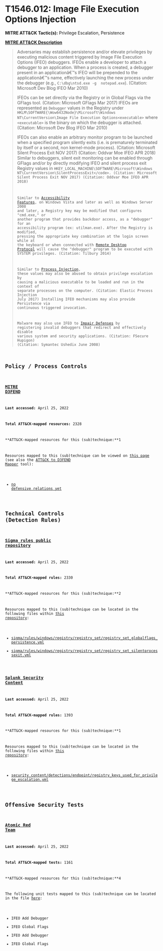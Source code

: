# T1546.012: Image File Execution Options Injection
**MITRE ATT&CK Tactic(s):** Privilege Escalation, Persistence

**[MITRE ATT&CK Description](https://attack.mitre.org/techniques/T1546/012)**
<blockquote>Adversaries may establish persistence and/or elevate privileges by executing malicious content triggered by Image File Execution Options (IFEO) debuggers. IFEOs enable a developer to attach a debugger to an application. When a process is created, a debugger present in an applicationâ€™s IFEO will be prepended to the applicationâ€™s name, effectively launching the new process under the debugger (e.g., <code>C:\dbg\ntsd.exe -g  notepad.exe</code>). (Citation: Microsoft Dev Blog IFEO Mar 2010)

IFEOs can be set directly via the Registry or in Global Flags via the GFlags tool. (Citation: Microsoft GFlags Mar 2017) IFEOs are represented as <code>Debugger</code> values in the Registry under <code>HKLM\SOFTWARE{\Wow6432Node}\Microsoft\Windows NT\CurrentVersion\Image File Execution Options\<executable></code> where <code>&lt;executable&gt;</code> is the binary on which the debugger is attached. (Citation: Microsoft Dev Blog IFEO Mar 2010)

IFEOs can also enable an arbitrary monitor program to be launched when a specified program silently exits (i.e. is prematurely terminated by itself or a second, non kernel-mode process). (Citation: Microsoft Silent Process Exit NOV 2017) (Citation: Oddvar Moe IFEO APR 2018) Similar to debuggers, silent exit monitoring can be enabled through GFlags and/or by directly modifying IFEO and silent process exit Registry values in <code>HKEY_LOCAL_MACHINE\SOFTWARE\Microsoft\Windows NT\CurrentVersion\SilentProcessExit\</code>. (Citation: Microsoft Silent Process Exit NOV 2017) (Citation: Oddvar Moe IFEO APR 2018)

Similar to [Accessibility Features](https://attack.mitre.org/techniques/T1546/008), on Windows Vista and later as well as Windows Server 2008 and later, a Registry key may be modified that configures "cmd.exe," or another program that provides backdoor access, as a "debugger" for an accessibility program (ex: utilman.exe). After the Registry is modified, pressing the appropriate key combination at the login screen while at the keyboard or when connected with [Remote Desktop Protocol](https://attack.mitre.org/techniques/T1021/001) will cause the "debugger" program to be executed with SYSTEM privileges. (Citation: Tilbury 2014)

Similar to [Process Injection](https://attack.mitre.org/techniques/T1055), these values may also be abused to obtain privilege escalation by causing a malicious executable to be loaded and run in the context of separate processes on the computer. (Citation: Elastic Process Injection July 2017) Installing IFEO mechanisms may also provide Persistence via continuous triggered invocation.

Malware may also use IFEO to [Impair Defenses](https://attack.mitre.org/techniques/T1562) by registering invalid debuggers that redirect and effectively disable various system and security applications. (Citation: FSecure Hupigon) (Citation: Symantec Ushedix June 2008)</blockquote>
## Policy / Process Controls
### [MITRE D3FEND](https://d3fend.mitre.org/)
**Last accessed:** April 25, 2022

**Total ATT&CK-mapped resources:** 2328

**ATT&CK-mapped resources for this (sub)technique:**1

Resources mapped to this (sub)technique can be viewed on [this page](https://d3fend.mitre.org/) (see also the [ATT&CK to D3FEND Mapper](https://d3fend.mitre.org/tools/attack-mapper) tool):

* [no defensive relations yet](https://d3fend.mitre.org/techniques/d3f:nodefensiverelationsyet)

## Technical Controls (Detection Rules)
### [Sigma rules public repository](https://github.com/SigmaHQ/sigma)
**Last accessed:** April 25, 2022

**Total ATT&CK-mapped rules:** 2330

**ATT&CK-mapped resources for this (sub)technique:**2

Resources mapped to this (sub)technique can be located in the following files within [this repository](https://github.com/SigmaHQ/sigma/tree/master/rules):

* [sigma/rules/windows/registry/registry_set/registry_set_globalflags_persistence.yml](https://github.com/SigmaHQ/sigma/blob/master/rules/windows/registry/registry_set/registry_set_globalflags_persistence.yml)
* [sigma/rules/windows/registry/registry_set/registry_set_silentprocessexit.yml](https://github.com/SigmaHQ/sigma/blob/master/rules/windows/registry/registry_set/registry_set_silentprocessexit.yml)

### [Splunk Security Content](https://github.com/splunk/security_content)
**Last accessed:** April 25, 2022

**Total ATT&CK-mapped rules:** 1393

**ATT&CK-mapped resources for this (sub)technique:**1

Resources mapped to this (sub)technique can be located in the following files within [this repository](https://github.com/splunk/security_content/tree/develop/detections):

* [security_content/detections/endpoint/registry_keys_used_for_privilege_escalation.yml](https://github.com/splunk/security_content/blob/develop/detections/endpoint/registry_keys_used_for_privilege_escalation.yml)


## Offensive Security Tests
### [Atomic Red Team](https://github.com/redcanaryco/atomic-red-team)
**Last accessed:** April 25, 2022

**Total ATT&CK-mapped tests:** 1161

**ATT&CK-mapped resources for this (sub)technique:**4

The following unit tests mapped to this (sub)technique can be located in the file [here](https://github.com/redcanaryco/atomic-red-team/tree/master/atomics/T1546.012/T1546.012.yaml):

* IFEO Add Debugger
* IFEO Global Flags
* IFEO Add Debugger
* IFEO Global Flags


